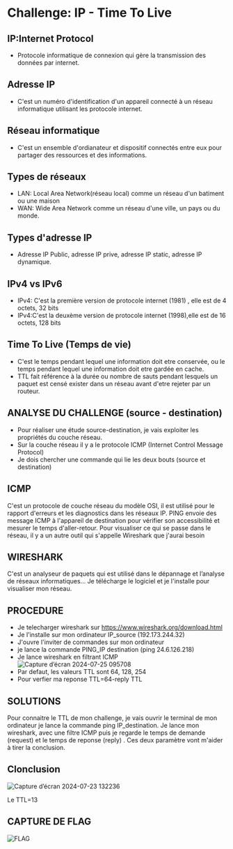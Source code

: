 # Challenge: IP - Time To Live
## IP:Internet Protocol
- Protocole informatique de connexion qui gère la transmission des données par internet.
## Adresse IP 
- C'est un numéro d'identification d'un appareil connecté à un réseau informatique utilisant les protocole internet.
## Réseau informatique
- C'est un ensemble d'ordianateur et dispositif connectés entre eux pour partager des ressources et des informations.
## Types de réseaux
- LAN: Local Area Network(réseau local) comme un réseau d'un batiment ou une maison
- WAN: Wide Area Network comme un réseau d'une ville, un pays ou du monde.
## Types d'adresse IP
- Adresse IP Public, adresse IP prive, adresse IP static, adresse IP dynamique.
## IPv4 vs IPv6
- IPv4: C'est la première version de protocole internet (1981) , elle est de 4 octets, 32 bits
- IPv4:C'est la deuxème version de protocole internet (1998),elle est de 16 octets, 128 bits 

## Time To Live (Temps de vie)
- C'est le temps pendant lequel une information doit etre conservée, ou le temps pendant lequel une information doit etre gardée en cache.
- TTL fait référence à la durée ou nombre de sauts pendant lesquels un paquet est censé exister dans un réseau avant d'etre rejeter par un routeur.

## ANALYSE DU CHALLENGE (source - destination)
- Pour réaliser une étude source-destination, je vais exploiter les propriétés du couche réseau.
- Sur la couche réseau il y a le protocole ICMP (Internet Control Message Protocol)
- Je dois chercher une commande qui lie les deux bouts (source et destination)

## ICMP
C'est un protocole de couche réseau du modèle OSI, il est utilisé pour le rapport d'erreurs et les diagnostics dans les réseaux IP. 
PING envoie des message ICMP à l'appareil de destination pour vérifier son accessibilité et mesurer le temps d'aller-retour.
Pour visualiser ce qui se passe dans le réseau, il y a un autre outil qui s'appelle Wireshark que j'aurai besoin

## WIRESHARK
C'est un analyseur de paquets qui est utilisé dans le dépannage et l’analyse de réseaux informatiques...
Je télécharge le logiciel et je l'installe pour visualiser mon réseau.

## PROCEDURE
- Je telecharger wireshark sur https://www.wireshark.org/download.html
- Je l'installe sur mon ordinateur IP_source (192.173.244.32)
- J'ouvre l'inviter de commandes sur mon ordinateur
- je lance la commande PING_IP destination (ping 24.6.126.218)
-  Je lance wireshark en filtrant ICMP
  ![Capture d’écran 2024-07-25 095708](https://github.com/user-attachments/assets/26bfb3a1-216a-4adf-9413-21a8ef128648)
- Par defaut, les valeurs TTL sont 64, 128, 254
- Pour verfier ma reponse TTL=64-reply TTL

## SOLUTIONS
Pour connaitre le TTL de mon challenge, je vais ouvrir le terminal de mon ordinateur je lance la commande ping IP_destination.
Je lance mon wireshark, avec une filtre ICMP puis je regarde le temps de demande (request) et le temps de reponse (reply) .
Ces deux paramètre vont m'aider à tirer la conclusion.
## Clonclusion
![Capture d’écran 2024-07-23 132236](https://github.com/user-attachments/assets/01dc2d64-4531-4931-aaae-cffd2a3cec59)

Le TTL=13

## CAPTURE DE FLAG

![FLAG](https://github.com/user-attachments/assets/b4e2c871-7ca7-4060-b6f0-c6e75d22c2d3)






